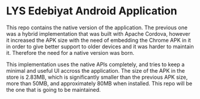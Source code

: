 # LYS Edebiyat Android Application
This repo contains the native version of the application. The previous one was a hybrid implementation that was built with Apache Cordova, however it increased the APK size with the need of embedding the Chrome APK in it in order to give better support to older devices and it was harder to maintain it. Therefore the need for a native version was born.
  
This implementation uses the native APIs completely, and tries to keep a minimal and useful UI accross the application. The size of the APK in the store is 2.83MB, which is significantly smaller than the previous APK size, more than 50MB, and approximately 80MB when installed. This repo will be the one that is going to be maintained.